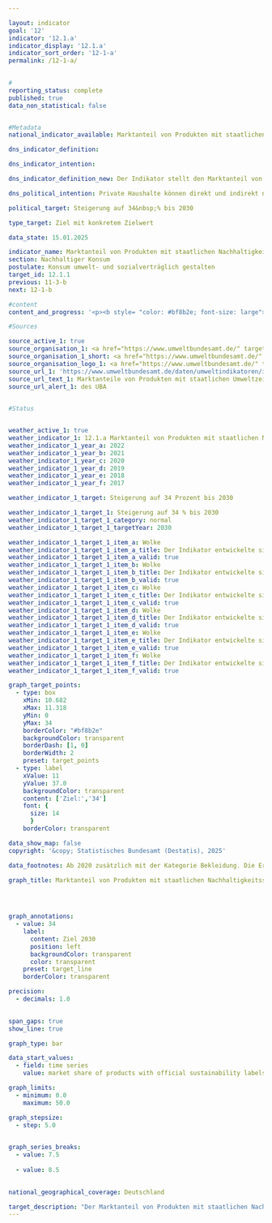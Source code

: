 ```yaml
---

layout: indicator        
goal: '12'        
indicator: '12.1.a'        
indicator_display: '12.1.a'        
indicator_sort_order: '12-1-a'        
permalink: /12-1-a/        
        

#
reporting_status: complete        
published: true        
data_non_statistical: false        


#Metadata        
national_indicator_available: Marktanteil von Produkten mit staatlichen Nachhaltigkeitssiegeln        

dns_indicator_definition:         

dns_indicator_intention:         

dns_indicator_definition_new: Der Indikator stellt den Marktanteil von Produkten mit freiwilligen oder verpflichtenden Nachhaltigkeitssiegeln (in %) dar, deren Vergabegrundlagen von staatlichen Organen festgelegt werden. Zu den Nachhaltigkeitssiegeln und Produkten gehören Energieverbrauchskennzeichnungen bei Personenkraftwagen (Pkw), Haushaltsgroßgeräten, Leuchtmitteln und Fernsehern; Bio-Siegel bei Lebensmitteln; Grüner Knopf bei Bekleidung sowie Blauer Engel bei Hygienepapieren, Wasch- und Reinigungsmitteln.        

dns_political_intention: Private Haushalte können direkt und indirekt nachhaltig konsumieren. Einerseits beeinflusst ihre Einkaufsentscheidung ihre eigene Umweltbilanz, da energieeffiziente Fahrzeuge oder gedämmte Häuser in ihrer Nutzung weniger Energie benötigen und einen geringeren Ausstoß von Treibhausgasen verursachen. Andererseits können die Verbraucherinnen und Verbraucher Produkte erwerben, die auf besonders nachhaltige Weise hergestellt wurden.        

political_target: Steigerung auf 34&nbsp;% bis 2030        

type_target: Ziel mit konkretem Zielwert        

data_state: 15.01.2025        

indicator_name: Marktanteil von Produkten mit staatlichen Nachhaltigkeitssiegeln        
section: Nachhaltiger Konsum        
postulate: Konsum umwelt- und sozialverträglich gestalten        
target_id: 12.1.1        
previous: 11-3-b        
next: 12-1-b        

#content         
content_and_progress: '<p><b style= "color: #bf8b2e; font-size: large">12.1.a Marktanteil von Produkten mit staatlichen Nachhaltigkeitssiegeln</b><br><br>Der Indikator stellt den Marktanteil von Produkten dar, die entweder innerhalb ihrer jeweiligen Geräteklasse die höchste Stufe der EU-Energieverbrauchskennzeichnung (EU-EVK) erreichen oder mit einem der folgenden Umweltzeichen zertifiziert sind: EU-Ecolabel, EU-Bio-Siegel, Blauer Engel oder Grüner Knopf. Während die EU-EVK vorrangig Energieverbrauch und Treibhausgasemissionen bewertet, erfassen die übrigen Umweltzeichen zusätzlich weitere Umweltaspekte&nbsp;–&nbsp;etwa den Einsatz von Pestiziden oder die Belastung durch schadstoffhaltige Abwässer. Ziel des Indikators ist es, aufzuzeigen, inwieweit umweltfreundliche Produktvarianten konventionelle Produkte im Markt ersetzen.<br><br>Dabei wird nur eine Auswahl bestimmter Produktgruppen berücksichtigt&nbsp;–&nbsp;unter anderem, weil für nachhaltig zertifizierte Produkte nur begrenzt Umsatzdaten vorliegen. Gleichzeitig soll so eine Doppelzählung vermieden werden. Die Daten stammen vom Umweltbundesamt (UBA), das für die Berechnung verschiedene Quellen heranzieht, darunter auch Erhebungen der Gesellschaft für Konsumforschung (GfK). Die Vergleichbarkeit der Daten im Zeitverlauf ist eingeschränkt: Zum einen ist die Produktgruppe <i>Bekleidung</i> erst seit 2020&nbsp;Bestandteil des Indikators. Zum anderen beeinflusst die Änderung der Vergabegrundlagen der EU-Energieverbrauchskennzeichnung die Vergleichbarkeit. So wurden die Effizienzklassen, die bis 2021&nbsp;von A+++&nbsp;bis D reichten, für verschiedene Produktgruppen auf die Skala von A bis G zurückgesetzt.<br><br>Der Indikator umfasst die Konsumbereiche Wohnen, Mobilität, Bekleidung und Ernährung. Berücksichtigt werden unter anderem Haushaltsgeräte wie Kühlgeräte, Waschmaschinen, Fernsehgeräte und Klimaanlagen sowie Leuchtmittel, Lebensmittel, Hygienepapier, Wasch- und Reinigungsmittel und Personenkraftwagen (Pkw). Da die Marktgrößen der einzelnen Produktgruppen zum Teil erheblich variieren, werden die Marktanteile von Produkten mit staatlichen Umweltzeichen entsprechend ihrem jeweiligen Umsatzvolumen gewichtet. Aufgrund dieser Gewichtung hat der Bereich Lebensmittel den größten Einfluss auf den Indikator: Rund 60&nbsp;% des Indikatorwerts entfallen auf den Anteil von Biolebensmitteln. Etwa 24&nbsp;% werden durch den Anteil nachhaltiger Pkw bestimmt und 12&nbsp;% entfallen auf die Produktgruppe Bekleidung.<br><br>Eine Gewichtung nach der Umweltrelevanz der jeweiligen Produktgruppen ist nicht möglich, da die Umweltzeichen unterschiedliche Kategorien adressieren&nbsp;–&nbsp;etwa Energieverbrauch, Treibhausgasemissionen oder Materialaufwand&nbsp;–&nbsp;die sich nicht miteinander verrechnen lassen. Eine umfassende ökologische Bewertung im Sinne eines einheitlichen Umweltfußabdrucks ist daher nicht darstellbar. Der Indikator erfasst die neu in den Verkehr gebrachten Produkte im Verhältnis zum Gesamtmarkt. Verhaltensänderungen durch effizientere Produkte&nbsp;–&nbsp;etwa ein gesteigerter Konsum (Rebound-Effekt)&nbsp;–&nbsp;bleiben unberücksichtigt. Zudem basiert der Indikator auf Umsätzen, sodass er aufgrund von Preisunterschieden zwischen konventionellen und zertifizierten Produkten keine Rückschlüsse auf den mengenmäßigen Absatz zulässt. Veränderungen des Indikatorwerts können daher auch auf Preisentwicklungen innerhalb einzelner Produktgruppen zurückzuführen sein.<br><br>Im Jahr 2022&nbsp;beliefen sich die Ausgaben für Produkte mit staatlichen Nachhaltigkeitssiegeln auf insgesamt 49,9&nbsp;Milliarden Euro&nbsp;–&nbsp;das entspricht 12,2&nbsp;% des Gesamtumsatzes der betrachteten Produktgruppen. Im Jahr 2012&nbsp;lag dieser Anteil noch bei 3,6&nbsp;%. Nachdem der Indikatorwert im Jahr 2020&nbsp;gegenüber dem Vorjahr um 4,1&nbsp;Prozentpunkte gestiegen war, ging er 2022&nbsp;im Vergleich zu 2021&nbsp;um 1,1&nbsp;Prozentpunkte zurück und lag damit nur geringfügig über dem Wert von 2020. Setzt sich die Entwicklung der vergangenen Jahre fort, wird das politisch festgelegte Ziel, den Marktanteil bis 2030&nbsp;auf mindestens 34&nbsp;% zu steigern, voraussichtlich nicht erreicht.<br><br>Der Anstieg im Jahr 2020&nbsp;war vor allem auf den sprunghaften Zuwachs des Marktanteils von A+-Pkw zurückzuführen, der infolge staatlicher Fördermaßnahmen von 10,0&nbsp;% auf 27,5&nbsp;% stieg. Im Jahr 2022&nbsp;lag dieser Marktanteil bei 31,2&nbsp;%. Der Marktanteil von Biolebensmitteln betrug 2022&nbsp;6,3&nbsp;% und lag damit unter dem bisherigen Höchstwert von 2021&nbsp;(7,0&nbsp;%). Die Produktgruppe Bekleidung erreichte im Jahr 2022&nbsp;lediglich einen Marktanteil nachhaltiger Produkte von 0,2&nbsp;%.<br><br>In einigen weiteren Produktgruppen sind die Marktanteile zertifizierter Produkte deutlich höher, etwa bei Waschmaschinen (96&nbsp;%), Leuchtmitteln (76&nbsp;%), Dunstabzugshauben (60&nbsp;%) und Wäschetrocknern (58&nbsp;%). Aufgrund ihres im Vergleich zum Gesamtmarkt geringen Umsatzvolumens wirken sich diese hohen Anteile jedoch nur schwach auf den Gesamtindikator aus. Die Aufnahme der Produktgruppe Bekleidung mit dem Label <i>Grüner Knopf</i> im Jahr 2020&nbsp;beeinflusst aufgrund ihres hohen Gewichtungsfaktors die Vergleichbarkeit der Daten vor und nach 2020&nbsp;relativ stark. Ohne Berücksichtigung der Produktgruppe Bekleidung läge der Indikatorwert im Jahr 2022&nbsp;bei etwa 14&nbsp;%.</p>'                

#Sources        

source_active_1: true
source_organisation_1: <a href="https://www.umweltbundesamt.de/" target="_blank" onclick="return confirm_alert('des UBA', 'De')">Umweltbundesamt</a>
source_organisation_1_short: <a href="https://www.umweltbundesamt.de/" target="_blank" onclick="return confirm_alert('des UBA', 'De')">Umweltbundesamt</a>
source_organisation_logo_1: <a href="https://www.umweltbundesamt.de/" target="_blank" onclick="return confirm_alert('des UBA', 'De')"><img src="https://dnsTestEnvironment.github.io/dns-indicators/public/OrgImgDe/uba.png" alt="Umweltbundesamt" title=" Klicken Sie hier um zur Homepage der Organisation Umweltbundesamt zu gelangen." style="height:60px; width:148px; border:transparent"/></a>
source_url_1: 'https://www.umweltbundesamt.de/daten/umweltindikatoren/indikator-umweltfreundlicher-konsum'
source_url_text_1: Marktanteile von Produkten mit staatlichen Umweltzeichen, nach Umsätzen gewichtet
source_url_alert_1: des UBA
        

#Status        


weather_active_1: true
weather_indicator_1: 12.1.a Marktanteil von Produkten mit staatlichen Nachhaltigkeitssiegeln
weather_indicator_1_year_a: 2022
weather_indicator_1_year_b: 2021
weather_indicator_1_year_c: 2020
weather_indicator_1_year_d: 2019
weather_indicator_1_year_e: 2018
weather_indicator_1_year_f: 2017

weather_indicator_1_target: Steigerung auf 34 Prozent bis 2030

weather_indicator_1_target_1: Steigerung auf 34 % bis 2030
weather_indicator_1_target_1_category: normal
weather_indicator_1_target_1_targetYear: 2030

weather_indicator_1_target_1_item_a: Wolke
weather_indicator_1_target_1_item_a_title: Der Indikator entwickelte sich in 2022 zwar in die gewünschte Richtung auf das Ziel zu, bei Fortsetzung der Entwicklung wäre das Ziel im Zieljahr aber um mehr als 20 % der Differenz zwischen Zielwert und dem Wert aus 2022 verfehlt worden.
weather_indicator_1_target_1_item_a_valid: true
weather_indicator_1_target_1_item_b: Wolke
weather_indicator_1_target_1_item_b_title: Der Indikator entwickelte sich in 2021 zwar in die gewünschte Richtung auf das Ziel zu, bei Fortsetzung der Entwicklung wäre das Ziel im Zieljahr aber um mehr als 20 % der Differenz zwischen Zielwert und dem Wert aus 2021 verfehlt worden.
weather_indicator_1_target_1_item_b_valid: true
weather_indicator_1_target_1_item_c: Wolke
weather_indicator_1_target_1_item_c_title: Der Indikator entwickelte sich in 2020 zwar in die gewünschte Richtung auf das Ziel zu, bei Fortsetzung der Entwicklung wäre das Ziel im Zieljahr aber um mehr als 20 % der Differenz zwischen Zielwert und dem Wert aus 2020 verfehlt worden.
weather_indicator_1_target_1_item_c_valid: true
weather_indicator_1_target_1_item_d: Wolke
weather_indicator_1_target_1_item_d_title: Der Indikator entwickelte sich in 2019 zwar in die gewünschte Richtung auf das Ziel zu, bei Fortsetzung der Entwicklung wäre das Ziel im Zieljahr aber um mehr als 20 % der Differenz zwischen Zielwert und dem Wert aus 2019 verfehlt worden.
weather_indicator_1_target_1_item_d_valid: true
weather_indicator_1_target_1_item_e: Wolke
weather_indicator_1_target_1_item_e_title: Der Indikator entwickelte sich in 2018 zwar in die gewünschte Richtung auf das Ziel zu, bei Fortsetzung der Entwicklung wäre das Ziel im Zieljahr aber um mehr als 20 % der Differenz zwischen Zielwert und dem Wert aus 2018 verfehlt worden.
weather_indicator_1_target_1_item_e_valid: true
weather_indicator_1_target_1_item_f: Wolke
weather_indicator_1_target_1_item_f_title: Der Indikator entwickelte sich in 2017 zwar in die gewünschte Richtung auf das Ziel zu, bei Fortsetzung der Entwicklung wäre das Ziel im Zieljahr aber um mehr als 20 % der Differenz zwischen Zielwert und dem Wert aus 2017 verfehlt worden.
weather_indicator_1_target_1_item_f_valid: true        

graph_target_points:
  - type: box
    xMin: 10.682
    xMax: 11.318
    yMin: 0
    yMax: 34
    borderColor: "#bf8b2e"
    backgroundColor: transparent
    borderDash: [1, 0]
    borderWidth: 2
    preset: target_points
  - type: label
    xValue: 11
    yValue: 37.0
    backgroundColor: transparent
    content: ['Ziel:','34']
    font: {
      size: 14
      }
    borderColor: transparent        

data_show_map: false        
copyright: '&copy; Statistisches Bundesamt (Destatis), 2025'        

data_footnotes: Ab 2020 zusätzlich mit der Kategorie Bekleidung. Die Ergebnisse ab 2020 sind daher nur eingeschränkt mit den Vorjahren vergleichbar.<br>• Ab 2021 geänderte EU-Energieverbrauchskennzeichnung für verschiedene Produktgruppen. Die Ergebnisse ab 2021 sind daher nur eingeschränkt mit den Vorjahren vergleichbar.        

graph_title: Marktanteil von Produkten mit staatlichen Nachhaltigkeitssiegeln        

        


graph_annotations:
  - value: 34
    label:
      content: Ziel 2030
      position: left
      backgroundColor: transparent
      color: transparent
    preset: target_line
    borderColor: transparent        

precision: 
  - decimals: 1.0
            

span_gaps: true        
show_line: true        

graph_type: bar                

data_start_values: 
  - field: time series
    value: market share of products with official sustainability labels        

graph_limits: 
  - minimum: 0.0
    maximum: 50.0        

graph_stepsize: 
  - step: 5.0
            

graph_series_breaks: 
  - value: 7.5
    
  - value: 8.5
                            

national_geographical_coverage: Deutschland                

target_description: "Der Marktanteil von Produkten mit staatlichen Nachhaltigkeitssiegeln soll bis 2030&nbsp;auf mindestens 34&nbsp;% gesteigert werden.<br><br>• Ausgehend von der Zielformulierung wird bei Fortsetzung der durchschnittlichen Entwicklung der Jahre 2017&nbsp;bis 2022&nbsp;der politisch festgelegte Zielwert deutlich verfehlt. Der Indikator 12.1.a wird für das Jahr 2022&nbsp;mit <b>Wolke</b> bewertet.<br><br><a href='https://dnsUpgradeEnvironment.github.io/site/status'><img src='https://sdg-indikatoren.de/public/Wettersymbole/Wolke.png' title='Der Indikator entwickelte sich in 2022&nbsp;zwar in die gewünschte Richtung auf das Ziel zu, bei Fortsetzung der Entwicklung wäre das Ziel im Zieljahr aber um mehr als 20&nbsp;% der Differenz zwischen Zielwert und dem Wert aus 2022&nbsp;verfehlt worden.' alt='Wettersymbol Wolke'/></a>'"        
---
```


